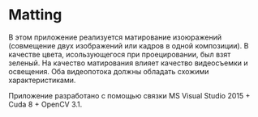 # Matting
В этом приложение реализуется матирование изоюражений (совмещение двух изображений или кадров в одной композиции). В качестве цвета, исользующегося при проецировании, был взят зеленый. На качество матирования влияет качество видеосъемки и освещения. Оба видеопотока должны обладать схожими характеристиками.

Приложение разработано с помощью связки MS Visual Studio 2015 + Cuda 8 + OpenCV 3.1.
